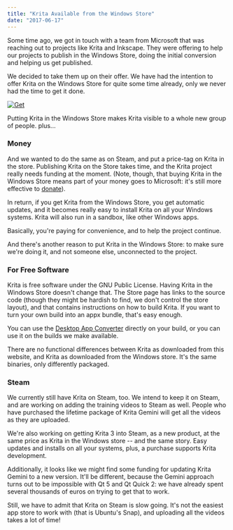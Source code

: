 ```yaml
---
title: "Krita Available from the Windows Store"
date: "2017-06-17"
---
```


Some time ago, we got in touch with a team from Microsoft that was reaching out to projects like Krita and Inkscape. They were offering to help our projects to publish in the Windows Store, doing the initial conversion and helping us get published.

We decided to take them up on their offer. We have had the intention to offer Krita on the Windows Store for quite some time already, only we never had the time to get it done.

[![Get](../images/app-windows-blue.png)](https://www.microsoft.com/store/apps/9n6x57zgrw96?ocid=badge)

Putting Krita in the Windows Store makes Krita visible to a whole new group of people. plus...

### Money

And we wanted to do the same as on Steam, and put a price-tag on Krita in the store. Publishing Krita on the Store takes time, and the Krita project really needs funding at the moment. (Note, though, that buying Krita in the Windows Store means part of your money goes to Microsoft: it's still more effective to [donate](/support-us/donations/)).

In return, if you get Krita from the Windows Store, you get automatic updates, and it becomes really easy to install Krita on all your Windows systems. Krita will also run in a sandbox, like other Windows apps.

Basically, you're paying for convenience, and to help the project continue.

And there's another reason to put Krita in the Windows Store: to make sure we're doing it, and not someone else, unconnected to the project.

### For Free Software

Krita is free software under the GNU Public License. Having Krita in the Windows Store doesn't change that. The Store page has links to the source code (though they might be hardish to find, we don't control the store layout), and that contains instructions on how to build Krita. If you want to turn your own build into an appx bundle, that's easy enough.

You can use the [Desktop App Converter](https://www.microsoft.com/en-us/software-download/dac#!) directly on your build, or you can use it on the builds we make available.

There are no functional differences between Krita as downloaded from this website, and Krita as downloaded from the Windows store. It's the same binaries, only differently packaged.

### Steam

We currently still have Krita on Steam, too. We intend to keep it on Steam, and are working on adding the training videos to Steam as well. People who have purchased the lifetime package of Krita Gemini will get all the videos as they are uploaded.

We're also working on getting Krita 3 into Steam, as a new product, at the same price as Krita in the Windows store -- and the same story. Easy updates and installs on all your systems, plus, a purchase supports Krita development.

Additionally, it looks like we might find some funding for updating Krita Gemini to a new version. It'll be different, because the Gemini approach turns out to be impossible with Qt 5 and Qt Quick 2: we have already spent several thousands of euros on trying to get that to work.

Still, we have to admit that Krita on Steam is slow going. It's not the easiest app store to work with (that is Ubuntu's Snap), and uploading all the videos takes a lot of time!
